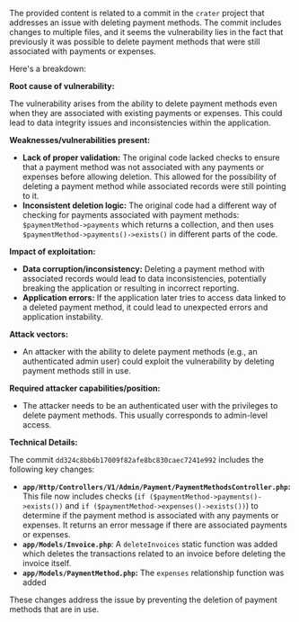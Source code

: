 The provided content is related to a commit in the `crater` project that addresses an issue with deleting payment methods. The commit includes changes to multiple files, and it seems the vulnerability lies in the fact that previously it was possible to delete payment methods that were still associated with payments or expenses.

Here's a breakdown:

**Root cause of vulnerability:**

The vulnerability arises from the ability to delete payment methods even when they are associated with existing payments or expenses. This could lead to data integrity issues and inconsistencies within the application.

**Weaknesses/vulnerabilities present:**

*   **Lack of proper validation:** The original code lacked checks to ensure that a payment method was not associated with any payments or expenses before allowing deletion. This allowed for the possibility of deleting a payment method while associated records were still pointing to it.
*   **Inconsistent deletion logic:** The original code had a different way of checking for payments associated with payment methods: `$paymentMethod->payments` which returns a collection, and then uses `$paymentMethod->payments()->exists()` in different parts of the code.

**Impact of exploitation:**

*   **Data corruption/inconsistency:** Deleting a payment method with associated records would lead to data inconsistencies, potentially breaking the application or resulting in incorrect reporting.
*   **Application errors:** If the application later tries to access data linked to a deleted payment method, it could lead to unexpected errors and application instability.

**Attack vectors:**

*   An attacker with the ability to delete payment methods (e.g., an authenticated admin user) could exploit the vulnerability by deleting payment methods still in use.

**Required attacker capabilities/position:**

*   The attacker needs to be an authenticated user with the privileges to delete payment methods. This usually corresponds to admin-level access.

**Technical Details:**

The commit `dd324c8bb6b17009f82afe8bc830caec7241e992` includes the following key changes:

*   **`app/Http/Controllers/V1/Admin/Payment/PaymentMethodsController.php`:** This file now includes checks (`if ($paymentMethod->payments()->exists())` and `if ($paymentMethod->expenses()->exists())`) to determine if the payment method is associated with any payments or expenses. It returns an error message if there are associated payments or expenses.
*   **`app/Models/Invoice.php`**:  A `deleteInvoices` static function was added which deletes the transactions related to an invoice before deleting the invoice itself.
*   **`app/Models/PaymentMethod.php`:**  The `expenses` relationship function was added

These changes address the issue by preventing the deletion of payment methods that are in use.